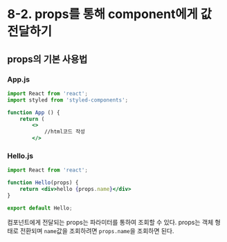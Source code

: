 # 8-2. props를 통해 component에게 값 전달하기

## props의 기본 사용법

### App.js

```jsx
import React from 'react';
import styled from 'styled-components';

function App () {
	return (
		<>
			//html코드 작성
		</>
```

### Hello.js

```jsx
import React from 'react';

function Hello(props) {
	return <div>hello {props.name}</div>
}

export default Hello;
```

컴포넌트에게 전달되는 props는 파라미터를 통하여 조회할 수 있다. props는 객체 형태로 전환되며 `name`값을 조회하려면 `props.name`을 조회하면 된다.